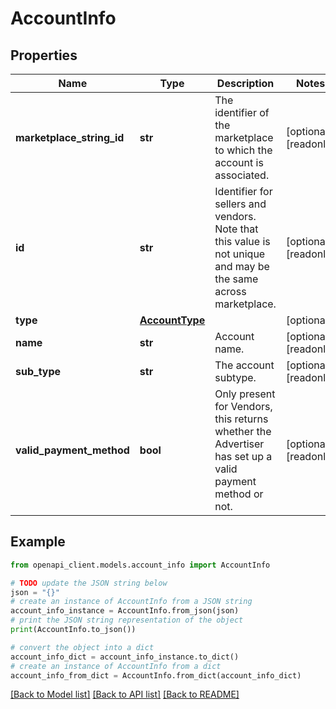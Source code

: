 # AccountInfo


## Properties

Name | Type | Description | Notes
------------ | ------------- | ------------- | -------------
**marketplace_string_id** | **str** | The identifier of the marketplace to which the account is associated. | [optional] [readonly] 
**id** | **str** | Identifier for sellers and vendors. Note that this value is not unique and may be the same across marketplace. | [optional] [readonly] 
**type** | [**AccountType**](AccountType.md) |  | [optional] 
**name** | **str** | Account name. | [optional] [readonly] 
**sub_type** | **str** | The account subtype. | [optional] [readonly] 
**valid_payment_method** | **bool** | Only present for Vendors, this returns whether the Advertiser has set up a valid payment method or not. | [optional] [readonly] 

## Example

```python
from openapi_client.models.account_info import AccountInfo

# TODO update the JSON string below
json = "{}"
# create an instance of AccountInfo from a JSON string
account_info_instance = AccountInfo.from_json(json)
# print the JSON string representation of the object
print(AccountInfo.to_json())

# convert the object into a dict
account_info_dict = account_info_instance.to_dict()
# create an instance of AccountInfo from a dict
account_info_from_dict = AccountInfo.from_dict(account_info_dict)
```
[[Back to Model list]](../README.md#documentation-for-models) [[Back to API list]](../README.md#documentation-for-api-endpoints) [[Back to README]](../README.md)


